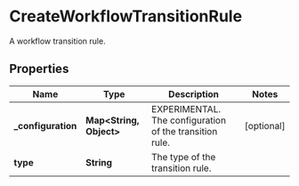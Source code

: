 

# CreateWorkflowTransitionRule

A workflow transition rule.

## Properties

| Name | Type | Description | Notes |
|------------ | ------------- | ------------- | -------------|
|**_configuration** | **Map&lt;String, Object&gt;** | EXPERIMENTAL. The configuration of the transition rule. |  [optional] |
|**type** | **String** | The type of the transition rule. |  |



